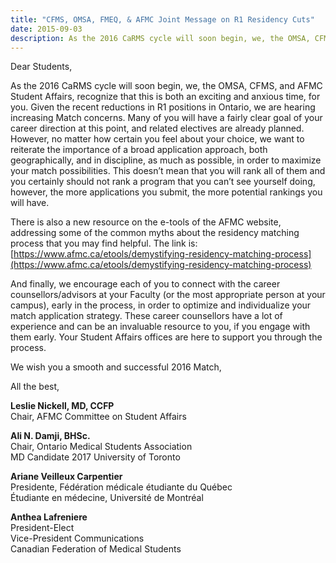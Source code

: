 ```yaml
---
title: "CFMS, OMSA, FMEQ, & AFMC Joint Message on R1 Residency Cuts"
date: 2015-09-03
description: As the 2016 CaRMS cycle will soon begin, we, the OMSA, CFMS, and AFMC Student Affairs, recognize that this is both an exciting and anxious time, for you. Given the recent reductions in R1 positions in Ontario, we are hearing increasing Match concerns.
---
```


Dear Students,

As the 2016 CaRMS cycle will soon begin, we, the OMSA, CFMS, and AFMC Student Affairs, recognize that this is both an exciting and anxious time, for you. Given the recent reductions in R1 positions in Ontario, we are hearing increasing Match concerns. Many of you will have a fairly clear goal of your career direction at this point, and related electives are already planned. However, no matter how certain you feel about your choice, we want to reiterate the importance of a broad application approach, both geographically, and in discipline, as much as possible, in order to maximize your match possibilities. This doesn’t mean that you will rank all of them and you certainly should not rank a program that you can’t see yourself doing, however, the more applications you submit, the more potential rankings you will have.

There is also a new resource on the e-tools of the AFMC website, addressing some of the common myths about the residency matching process that you may find helpful. The link is: [https://www.afmc.ca/etools/demystifying-residency-matching-process](https://www.afmc.ca/etools/demystifying-residency-matching-process)

And finally, we encourage each of you to connect with the career counsellors/advisors at your Faculty (or the most appropriate person at your campus), early in the process, in order to optimize and individualize your match application strategy. These career counsellors have a lot of experience and can be an   invaluable resource to you, if you engage with them early. Your Student Affairs offices are here to support you through the process.

We wish you a smooth and successful 2016 Match,

All the best,

**Leslie Nickell, MD, CCFP**<br>
Chair, AFMC Committee on Student Affairs

**Ali N. Damji, BHSc.**<br>
Chair, Ontario Medical Students Association<br>
MD Candidate 2017 University of Toronto

**Ariane Veilleux Carpentier**<br>
Presidente, Fédération médicale étudiante du Québec<br>
Étudiante en médecine, Université de Montréal

**Anthea Lafreniere**<br>
President-Elect<br>
Vice-President Communications<br>
Canadian Federation of Medical Students